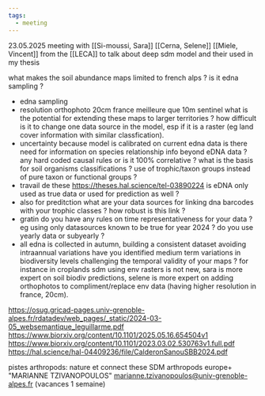 ```yaml
---
tags:
  - meeting
---
```

23.05.2025 meeting with [[Si-moussi, Sara]] [[Cerna, Selene]] [[Miele, Vincent]] from the [[LECA]] to talk about deep sdm model and their used in my thesis

what makes the soil abundance maps limited to french alps ? is it edna sampling ?
- edna sampling
- resolution orthophoto 20cm france meilleure que 10m sentinel
what is the potential for extending these maps to larger territories ? how difficult is it to change one data source in the model, esp if it is a raster (eg land cover information with similar classfication).
- uncertainty because model is calibrated on current edna data
is there need for information on species relationship info beyond eDNA data ? any hard coded causal rules or is it 100% correlative ?
what is the basis for soil organisms classifications ? use of trophic/taxon groups instead of pure taxon or functional groups ?
- travail de these https://theses.hal.science/tel-03890224
is eDNA only used as true data or used for prediction as well ? 
- also for preditction
what are your data sources for linking dna barcodes with your trophic classes ? how robust is this link ?
- gratin
do you have any rules on time representativeness for your data ? eg using only datasources known to be true for year 2024 ? do you use yearly data or subyearly ? 
- all edna is collected in autumn, building a consistent dataset avoiding intraannual variations
have you identified medium term variations in biodiversity levels challenging the temporal validity of your maps ? for instance in croplands
sdm using env rasters is not new, sara is more expert on soil biodiv predictions, selene is more expert on adding orthophotos to compliment/replace env data (having higher resolution in france, 20cm).


https://osug.gricad-pages.univ-grenoble-alpes.fr/rdatadev/web_pages/_static/2024-03-05_websemantique_leguillarme.pdf
https://www.biorxiv.org/content/10.1101/2025.05.16.654504v1
https://www.biorxiv.org/content/10.1101/2023.03.02.530763v1.full.pdf
https://hal.science/hal-04409236/file/CalderonSanouSBB2024.pdf

pistes arthropods: nature et connect
these SDM arthropods europe+ "MARIANNE TZIVANOPOULOS" <marianne.tzivanopoulos@univ-grenoble-alpes.fr> (vacances 1 semaine)